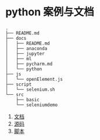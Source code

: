 # python 案例与文档

```
.
├── README.md
├── docs
│   ├── README.md
│   ├── anaconda
│   ├── jupyter
│   ├── ml
│   ├── pycharm.md
│   └── python
├── js
│   └── openElement.js
├── script
│   └── selenium.sh
└── src
    ├── basic
    └── seleniumdemo
```

1. [文档](./docs/README.md)
2. [源码](./src/)
3. [脚本](./script/)